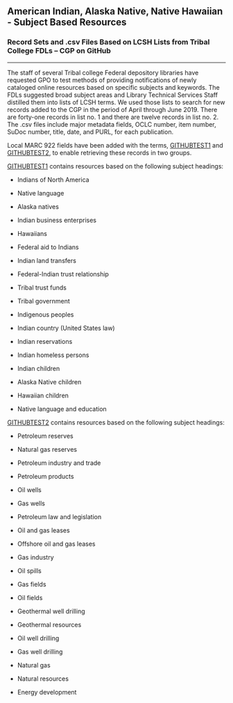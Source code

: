 ## American Indian, Alaska Native, Native Hawaiian - Subject Based Resources
### Record Sets and .csv Files Based on LCSH Lists from Tribal College FDLs – CGP on GitHub
-----------

The staff of several Tribal college Federal depository libraries have requested GPO to test methods of providing notifications of newly cataloged online resources based on specific subjects and keywords. The FDLs suggested broad subject areas and Library Technical Services Staff distilled them into lists of LCSH terms. We used those lists to search for new records added to the CGP in the period of April through June 2019. There are forty-one records in list no. 1 and there are twelve records in list no. 2. The .csv files include major metadata fields, OCLC number, item number, SuDoc number, title, date, and PURL, for each publication.

Local MARC 922 fields have been added with the terms, [GITHUBTEST1](https://catalog.gpo.gov/F/?func=find-c&ccl_term=wlts%3Dgithubtest1&x=0&y=0) and [GITHUBTEST2](https://catalog.gpo.gov/F/?func=find-c&ccl_term=wlts%3Dgithubtest2&x=0&y=0), to enable retrieving these records in two groups. 

[GITHUBTEST1](https://catalog.gpo.gov/F/?func=find-c&ccl_term=wlts%3Dgithubtest1&x=0&y=0) contains resources based on the following subject headings:
- Indians of North America

- Native language

- Alaska natives

- Indian business enterprises

- Hawaiians

- Federal aid to Indians

- Indian land transfers

- Federal-Indian trust relationship

- Tribal trust funds

- Tribal government

- Indigenous peoples

- Indian country (United States law)

- Indian reservations

- Indian homeless persons

- Indian children

- Alaska Native children

- Hawaiian children

- Native language and education

[GITHUBTEST2](https://catalog.gpo.gov/F/?func=find-c&ccl_term=wlts%3Dgithubtest2&x=0&y=0) contains resources based on the following subject headings:

- Petroleum reserves

- Natural gas reserves

- Petroleum industry and trade

- Petroleum products

- Oil wells

- Gas wells

- Petroleum law and legislation

- Oil and gas leases

- Offshore oil and gas leases

- Gas industry

- Oil spills

- Gas fields

- Oil fields

- Geothermal well drilling

- Geothermal resources

- Oil well drilling

- Gas well drilling

- Natural gas

- Natural resources

- Energy development
